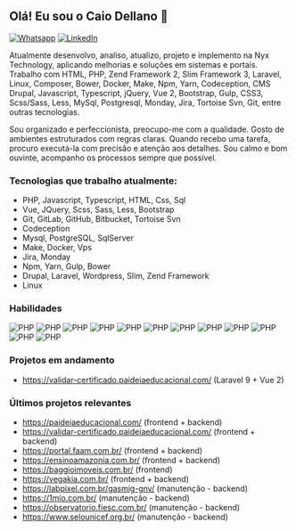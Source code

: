 ## Olá! Eu sou o Caio Dellano 👋

[![Whatsapp](https://img.shields.io/badge/WhatsApp-25D366?style=for-the-badge&logo=whatsapp&logoColor=white)](https://api.whatsapp.com/send?phone=5591982650277)
[![LinkedIn](https://img.shields.io/badge/LinkedIn-0077B5?style=for-the-badge&logo=linkedin&logoColor=white)](https://www.linkedin.com/in/bladellano/)

Atualmente desenvolvo, analiso, atualizo, projeto e implemento na Nyx Technology, aplicando melhorias e soluções em sistemas e portais. Trabalho com HTML, PHP, Zend Framework 2, Slim Framework 3, Laravel, Linux, Composer, Bower, Docker, Make, Npm, Yarn, Codeception, CMS Drupal, Javascript, Typescript, jQuery, Vue 2, Bootstrap, Gulp, CSS3, Scss/Sass, Less, MySql, Postgresql, Monday, Jira, Tortoise Svn, Git, entre outras tecnologias.

Sou organizado e perfeccionista, preocupo-me com a qualidade. Gosto de ambientes estruturados com regras claras. Quando recebo uma tarefa, procuro executá-la com precisão e atenção aos detalhes. Sou calmo e bom ouvinte, acompanho os processos sempre que possível.

### Tecnologias que trabalho atualmente:

 - PHP, Javascript, Typescript, HTML, Css, Sql
 - Vue, JQuery, Scss, Sass, Less, Bootstrap
 - Git, GitLab, GitHub, Bitbucket, Tortoise Svn
 - Codeception
 - Mysql, PostgreSQL, SqlServer
 - Make, Docker, Vps
 - Jira, Monday
 - Npm, Yarn, Gulp, Bower
 - Drupal, Laravel, Wordpress, Slim, Zend Framework
 - Linux
 
### Habilidades

![PHP](https://img.shields.io/badge/PHP-777BB4?style=for-the-badge&logo=php&logoColor=white)
![PHP](https://img.shields.io/badge/Vue.js-35495E?style=for-the-badge&logo=vue.js&logoColor=4FC08D)
![PHP](https://img.shields.io/badge/Bootstrap-563D7C?style=for-the-badge&logo=bootstrap&logoColor=white)
![PHP](https://img.shields.io/badge/jQuery-0769AD?style=for-the-badge&logo=jquery&logoColor=white)
![PHP](https://img.shields.io/badge/Laravel-FF2D20?style=for-the-badge&logo=laravel&logoColor=white)
![PHP](https://img.shields.io/badge/MySQL-00000F?style=for-the-badge&logo=mysql&logoColor=white)
![PHP](https://img.shields.io/badge/PostgreSQL-316192?style=for-the-badge&logo=postgresql&logoColor=white)
![PHP](https://img.shields.io/badge/SQLite-07405E?style=for-the-badge&logo=sqlite&logoColor=white)
![PHP](https://img.shields.io/badge/sequelize-323330?style=for-the-badge&logo=sequelize&logoColor=blue)
![PHP](https://img.shields.io/badge/CSS3-1572B6?style=for-the-badge&logo=css3&logoColor=white)
![PHP](https://img.shields.io/badge/HTML5-E34F26?style=for-the-badge&logo=html5&logoColor=white)
![PHP](https://img.shields.io/badge/JavaScript-323330?style=for-the-badge&logo=javascript&logoColor=F7DF1E)

### Projetos em andamento
- https://validar-certificado.paideiaeducacional.com/ (Laravel 9 + Vue 2)

### Últimos projetos relevantes
- https://paideiaeducacional.com/ (frontend + backend)
- https://validar-certificado.paideiaeducacional.com/ (frontend + backend)
- https://portal.faam.com.br/ (frontend + backend)
- https://ensinoamazonia.com.br/  (frontend + backend)
- https://baggioimoveis.com.br/ (frontend)
- https://vegakia.com.br/ (frontend + backend)
- https://labpixel.com.br/gasmig-gnv/ (manutenção - backend)
- https://1mio.com.br/ (manutenção - backend)
- https://observatorio.fiesc.com.br/ (manutenção - backend)
- https://www.selounicef.org.br/ (manutenção - backend)
   	
    
    
    

 	





